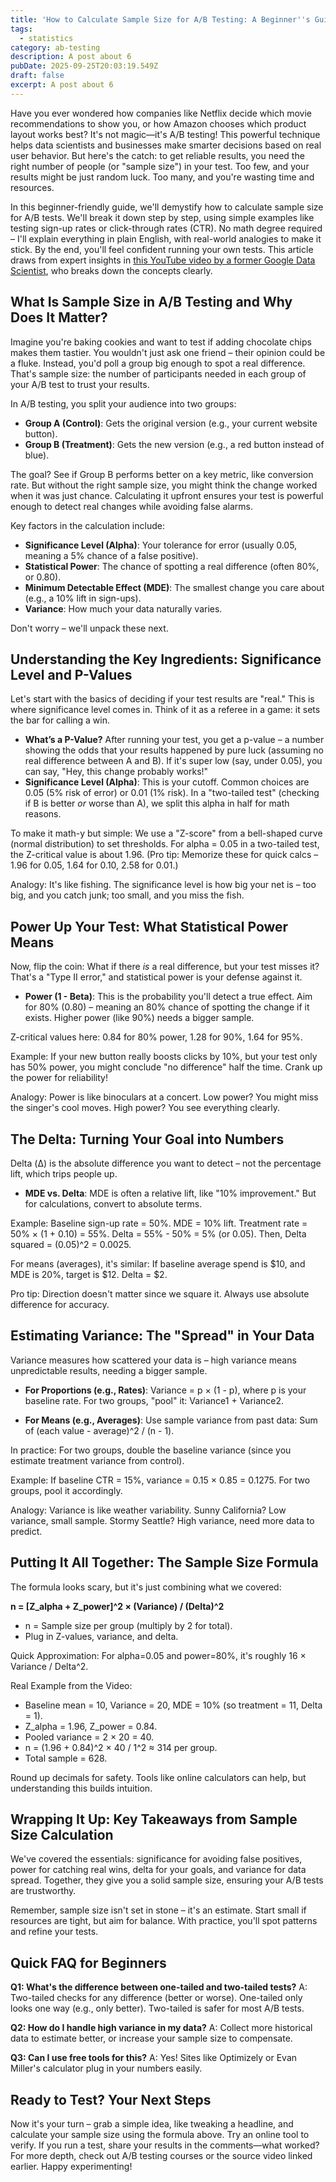 ```yaml
---
title: 'How to Calculate Sample Size for A/B Testing: A Beginner''s Guide'
tags:
  - statistics
category: ab-testing
description: A post about 6
pubDate: 2025-09-25T20:03:19.549Z
draft: false
excerpt: A post about 6
---
```


Have you ever wondered how companies like Netflix decide which movie recommendations to show you, or how Amazon chooses which product layout works best? It's not magic—it's A/B testing! This powerful technique helps data scientists and businesses make smarter decisions based on real user behavior. But here's the catch: to get reliable results, you need the right number of people (or "sample size") in your test. Too few, and your results might be just random luck. Too many, and you're wasting time and resources.

In this beginner-friendly guide, we'll demystify how to calculate sample size for A/B tests. We'll break it down step by step, using simple examples like testing sign-up rates or click-through rates (CTR). No math degree required – I'll explain everything in plain English, with real-world analogies to make it stick. By the end, you'll feel confident running your own tests. This article draws from expert insights in [this YouTube video by a former Google Data Scientist](https://www.youtube.com/watch?v=KC1nwY7YCUE), who breaks down the concepts clearly.

## What Is Sample Size in A/B Testing and Why Does It Matter?

Imagine you're baking cookies and want to test if adding chocolate chips makes them tastier. You wouldn't just ask one friend – their opinion could be a fluke. Instead, you'd poll a group big enough to spot a real difference. That's sample size: the number of participants needed in each group of your A/B test to trust your results.

In A/B testing, you split your audience into two groups:
- **Group A (Control)**: Gets the original version (e.g., your current website button).
- **Group B (Treatment)**: Gets the new version (e.g., a red button instead of blue).

The goal? See if Group B performs better on a key metric, like conversion rate. But without the right sample size, you might think the change worked when it was just chance. Calculating it upfront ensures your test is powerful enough to detect real changes while avoiding false alarms.

Key factors in the calculation include:
- **Significance Level (Alpha)**: Your tolerance for error (usually 0.05, meaning a 5% chance of a false positive).
- **Statistical Power**: The chance of spotting a real difference (often 80%, or 0.80).
- **Minimum Detectable Effect (MDE)**: The smallest change you care about (e.g., a 10% lift in sign-ups).
- **Variance**: How much your data naturally varies.

Don't worry – we'll unpack these next.

## Understanding the Key Ingredients: Significance Level and P-Values

Let's start with the basics of deciding if your test results are "real." This is where significance level comes in. Think of it as a referee in a game: it sets the bar for calling a win.

- **What’s a P-Value?** After running your test, you get a p-value – a number showing the odds that your results happened by pure luck (assuming no real difference between A and B). If it's super low (say, under 0.05), you can say, "Hey, this change probably works!"
- **Significance Level (Alpha)**: This is your cutoff. Common choices are 0.05 (5% risk of error) or 0.01 (1% risk). In a "two-tailed test" (checking if B is better *or* worse than A), we split this alpha in half for math reasons.

To make it math-y but simple: We use a "Z-score" from a bell-shaped curve (normal distribution) to set thresholds. For alpha = 0.05 in a two-tailed test, the Z-critical value is about 1.96. (Pro tip: Memorize these for quick calcs – 1.96 for 0.05, 1.64 for 0.10, 2.58 for 0.01.)

Analogy: It's like fishing. The significance level is how big your net is – too big, and you catch junk; too small, and you miss the fish.

## Power Up Your Test: What Statistical Power Means

Now, flip the coin: What if there *is* a real difference, but your test misses it? That's a "Type II error," and statistical power is your defense against it.

- **Power (1 - Beta)**: This is the probability you'll detect a true effect. Aim for 80% (0.80) – meaning an 80% chance of spotting the change if it exists. Higher power (like 90%) needs a bigger sample.

Z-critical values here: 0.84 for 80% power, 1.28 for 90%, 1.64 for 95%.

Example: If your new button really boosts clicks by 10%, but your test only has 50% power, you might conclude "no difference" half the time. Crank up the power for reliability!

Analogy: Power is like binoculars at a concert. Low power? You might miss the singer's cool moves. High power? You see everything clearly.

## The Delta: Turning Your Goal into Numbers

Delta (Δ) is the absolute difference you want to detect – not the percentage lift, which trips people up.

- **MDE vs. Delta**: MDE is often a relative lift, like "10% improvement." But for calculations, convert to absolute terms.

Example: Baseline sign-up rate = 50%. MDE = 10% lift. Treatment rate = 50% × (1 + 0.10) = 55%. Delta = 55% - 50% = 5% (or 0.05). Then, Delta squared = (0.05)^2 = 0.0025.

For means (averages), it's similar: If baseline average spend is $10, and MDE is 20%, target is $12. Delta = $2.

Pro tip: Direction doesn't matter since we square it. Always use absolute difference for accuracy.

## Estimating Variance: The "Spread" in Your Data

Variance measures how scattered your data is – high variance means unpredictable results, needing a bigger sample.

- **For Proportions (e.g., Rates)**: Variance = p × (1 - p), where p is your baseline rate. For two groups, "pool" it: Variance1 + Variance2.

- **For Means (e.g., Averages)**: Use sample variance from past data: Sum of (each value - average)^2 / (n - 1).

In practice: For two groups, double the baseline variance (since you estimate treatment variance from control).

Example: If baseline CTR = 15%, variance = 0.15 × 0.85 = 0.1275. For two groups, pool it accordingly.

Analogy: Variance is like weather variability. Sunny California? Low variance, small sample. Stormy Seattle? High variance, need more data to predict.

## Putting It All Together: The Sample Size Formula

The formula looks scary, but it's just combining what we covered:

**n = [Z_alpha + Z_power]^2 × (Variance) / (Delta)^2**

- n = Sample size per group (multiply by 2 for total).
- Plug in Z-values, variance, and delta.

Quick Approximation: For alpha=0.05 and power=80%, it's roughly 16 × Variance / Delta^2.

Real Example from the Video:
- Baseline mean = 10, Variance = 20, MDE = 10% (so treatment = 11, Delta = 1).
- Z_alpha = 1.96, Z_power = 0.84.
- Pooled variance = 2 × 20 = 40.
- n = (1.96 + 0.84)^2 × 40 / 1^2 ≈ 314 per group.
- Total sample = 628.

Round up decimals for safety. Tools like online calculators can help, but understanding this builds intuition.

## Wrapping It Up: Key Takeaways from Sample Size Calculation

We've covered the essentials: significance for avoiding false positives, power for catching real wins, delta for your goals, and variance for data spread. Together, they give you a solid sample size, ensuring your A/B tests are trustworthy.

Remember, sample size isn't set in stone – it's an estimate. Start small if resources are tight, but aim for balance. With practice, you'll spot patterns and refine your tests.

## Quick FAQ for Beginners

**Q1: What's the difference between one-tailed and two-tailed tests?**
A: Two-tailed checks for any difference (better or worse). One-tailed only looks one way (e.g., only better). Two-tailed is safer for most A/B tests.

**Q2: How do I handle high variance in my data?**
A: Collect more historical data to estimate better, or increase your sample size to compensate.

**Q3: Can I use free tools for this?**
A: Yes! Sites like Optimizely or Evan Miller's calculator plug in your numbers easily.

## Ready to Test? Your Next Steps

Now it's your turn – grab a simple idea, like tweaking a headline, and calculate your sample size using the formula above. Try an online tool to verify. If you run a test, share your results in the comments—what worked? For more depth, check out A/B testing courses or the source video linked earlier. Happy experimenting!
